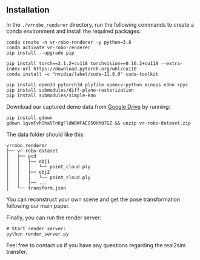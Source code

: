 ## Installation

In the `./vrrobo_renderer` directory, run the following commands to create a conda environment and install the required packages:
```shell
conda create -n vr-robo-renderer -y python=3.8
conda activate vr-robo-renderer
pip install --upgrade pip

pip install torch==2.1.2+cu118 torchvision==0.16.2+cu118 --extra-index-url https://download.pytorch.org/whl/cu118
conda install -c "nvidia/label/cuda-11.8.0" cuda-toolkit

pip install open3d pytorch3d plyfile opencv-python einops e3nn rpyc
pip install submodules/diff-plane-rasterization
pip install submodules/simple-knn
```

Download our captured demo data from [Google Drive](https://drive.google.com/file/d/1qvmFvhSha5FnKgFldW8WFAEO50HhQ7GZ/view?usp=drive_link) by running:
```shell
pip install gdown
gdown 1qvmFvhSha5FnKgFldW8WFAEO50HhQ7GZ && unzip vr-robo-dataset.zip
```
The data folder should like this:
```shell
vrrobo_renderer
├── vr-robo-dataset
│   ├── pcd
│   │   ├── obj1
│   │   │   └── point_cloud.ply
│   │   ├── obj2
│   │   │   └── point_cloud.ply
│   │   │── ...
│   └── transform.json
```

You can reconstruct your own scene and get the pose transformation following our main paper. 

Finally, you can run the render server:
```shell
# Start render server:
python render_server.py
```

Feel free to contact us if you have any questions regarding the real2sim transfer.